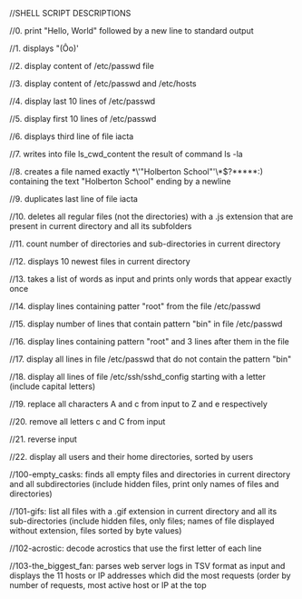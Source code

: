//SHELL SCRIPT DESCRIPTIONS

//0. print "Hello, World" followed by a new line to standard output

//1. displays "(Ôo)'

//2. display content of /etc/passwd file

//3. display content of /etc/passwd  and /etc/hosts

//4. display last 10 lines of /etc/passwd 

//5. display first 10 lines of /etc/passwd 

//6. displays third line of file iacta

//7. writes into file ls_cwd_content the result of command ls -la

//8. creates a file named exactly \*\\'"Holberton School"\'\\*$\?\*\*\*\*\*:) containing the text "Holberton School" ending by a newline 

//9. duplicates last line of file iacta

//10. deletes all regular files (not the directories) with a .js extension that are present in current directory and all its subfolders

//11. count number of directories and sub-directories in current directory

//12. displays 10 newest files in current directory

//13. takes a list of words as input and prints only words that appear exactly once

//14. display lines containing patter "root" from the file /etc/passwd

//15. display number of lines that contain pattern "bin" in file /etc/passwd

//16. display lines containing pattern "root" and 3 lines after them in the file

//17. display all lines in file /etc/passwd that do not contain the pattern "bin"

//18. display all lines of file /etc/ssh/sshd_config starting with a letter (include capital letters)

//19. replace all characters A and c from input to Z and e respectively

//20. remove all letters c and C from input

//21. reverse input

//22. display all users and their home directories, sorted by users

//100-empty_casks: finds all empty files and directories in current directory and all subdirectories (include hidden files, print only names of files and directories)

//101-gifs: list all files with a .gif extension in current directory and all its sub-directories (include hidden files, only files; names of file displayed without extension, files sorted by byte values)

//102-acrostic: decode acrostics that use the first letter of each line

//103-the_biggest_fan: parses web server logs in TSV format as input and displays the 11 hosts or IP addresses which did the most requests (order by number of requests, most active host or IP at the top